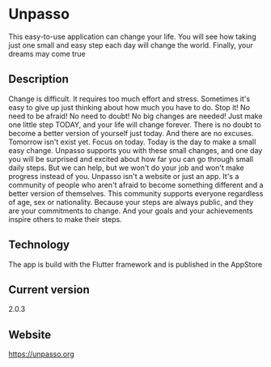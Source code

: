 # Unpasso

This easy-to-use application can change your life. You will see how taking just one small and easy step each day will change the world. Finally, your dreams may come true

## Description

Change is difficult. It requires too much effort and stress. Sometimes it's easy to give up just thinking about how much you have to do. Stop it! No need to be afraid! No need to doubt! No big changes are needed! Just make one little step TODAY, and your life will change forever. There is no doubt to become a better version of yourself just today. And there are no excuses. Tomorrow isn't exist yet. Focus on today. Today is the day to make a small easy change. Unpasso supports you with these small changes, and one day you will be surprised and excited about how far you can go through small daily steps.
But we can help, but we won't do your job and won't make progress instead of you.
Unpasso isn't a website or just an app. It's a community of people who aren't afraid to become something different and a better version of themselves. This community supports everyone regardless of age, sex or nationality. Because your steps are always public, and they are your commitments to change. And your goals and your achievements inspire others to make their steps.

## Technology

The app is build with the Flutter framework and is published in the AppStore

## Current version

2.0.3

## Website

https://unpasso.org
